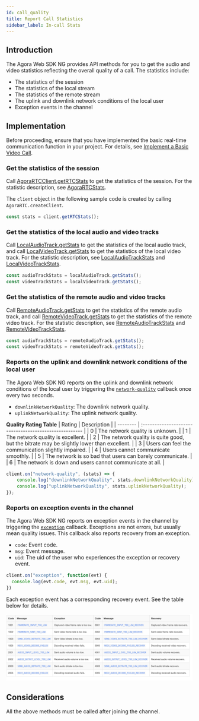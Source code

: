 ```yaml
---
id: call_quality
title: Report Call Statistics
sidebar_label: In-call Stats
---
```


## Introduction
The Agora Web SDK NG provides API methods for you to get the audio and video statistics reflecting the overall quality of a call. The statistics include:
- The statistics of the session
- The statistics of the local stream
- The statistics of the remote stream
- The uplink and downlink network conditions of the local user
- Exception events in the channel

## Implementation

Before proceeding, ensure that you have implemented the basic real-time communication function in your project. For details, see [Implement a Basic Video Call](basic_call.md).

### Get the statistics of the session

Call [AgoraRTCClient.getRTCStats](/api/en/interfaces/iagorartcclient.html#getrtcstats) to get the statistics of the session. For the statistic description, see [AgoraRTCStats](/api/en/interfaces/agorartcstats.html).

The `client` object in the following sample code is created by calling `AgoraRTC.createClient`.

```js
const stats = client.getRTCStats();
```

### Get the statistics of the local audio and video tracks

Call [LocalAudioTrack.getStats](/api/en/interfaces/ilocalaudiotrack.html#getstats) to get the statistics of the local audio track, and call [LocalVideoTrack.getStats](/api/en/interfaces/ilocalvideotrack.html#getstats) to get the statistics of the local video track. For the statistic description, see [LocalAudioTrackStats](/api/en/interfaces/localaudiotrackstats.html) and [LocalVideoTrackStats](/api/en/interfaces/localvideotrackstats.html).

```js
const audioTrackStats = localAudioTrack.getStats();
const videoTrackStats = localVideoTrack.getStats();
```

### Get the statistics of the remote audio and video tracks
Call [RemoteAudioTrack.getStats](/api/en/interfaces/iremoteaudiotrack.html#getstats) to get the statistics of the remote audio track, and call [RemoteVideoTrack.getStats](/api/en/interfaces/iremotevideotrack.html#getstats) to get the statistics of the remote video track. For the statistic description, see [RemoteAudioTrackStats](/api/en/interfaces/remoteaudiotrackstats.html) and [RemoteVideoTrackStats](/api/en/interfaces/remotevideotrackstats.html).

```js
const audioTrackStats = remoteAudioTrack.getStats();
const videoTrackStats = remoteVideoTrack.getStats();
```

### Reports on the uplink and downlink network conditions of the local user

The Agora Web SDK NG reports on the uplink and downlink network conditions of the local user by triggering the [`network-quality`](/api/en/interfaces/iagorartcclient.html#event_network_quality) callback once every two seconds.

- `downlinkNetworkQuality`: The downlink network quality.
- `uplinkNetworkQuality`: The uplink network quality.

**Quality Rating Table**
| Rating   | Description                                          |
| -------- | :----------------------------------------------------- |
| 0        | The network quality is unknown.                       |
| 1        | The network quality is excellent.            |
| 2        | The network quality is quite good, but the bitrate may be slightly lower than excellent. |
| 3        | Users can feel the communication slightly impaired.             |
| 4        | Users cannot communicate smoothly.               |
| 5        | The network is so bad that users can barely communicate.            |
| 6        | The network is down and users cannot communicate at all.            |

``` javascript
client.on("network-quality", (stats) => {
    console.log("downlinkNetworkQuality", stats.downlinkNetworkQuality);
    console.log("uplinkNetworkQuality", stats.uplinkNetworkQuality);
});
```

### Reports on exception events in the channel
The Agora Web SDK NG reports on exception events in the channel by triggering the [`exception`](/api/en/interfaces/iagorartcclient.html#event_exception) callback. Exceptions are not errors, but usually mean quality issues. This callback also reports recovery from an exception.
- `code`: Event code.
- `msg`: Event message.
- `uid`: The uid of the user who experiences the exception or recovery event.

``` javascript
client.on("exception", function(evt) {
  console.log(evt.code, evt.msg, evt.uid);
})
```

Each exception event has a corresponding recovery event. See the table below for details.

![](assets/exception-event-en.png)

## Considerations
All the above methods must be called after joining the channel.